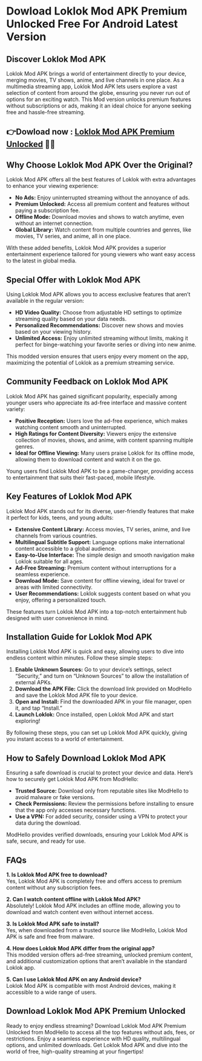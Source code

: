 # Dowload Loklok Mod APK Premium Unlocked Free For Android Latest Version

## Discover Loklok Mod APK

Loklok Mod APK brings a world of entertainment directly to your device, merging movies, TV shows, anime, and live channels in one place. As a multimedia streaming app, Loklok Mod APK lets users explore a vast selection of content from around the globe, ensuring you never run out of options for an exciting watch. This Mod version unlocks premium features without subscriptions or ads, making it an ideal choice for anyone seeking free and hassle-free streaming.



## 👉Dowload now : [Loklok Mod APK Premium Unlocked](https://modhello.com/loklok/) 👌🏻

## Why Choose Loklok Mod APK Over the Original?

Loklok Mod APK offers all the best features of Loklok with extra advantages to enhance your viewing experience:
- **No Ads:** Enjoy uninterrupted streaming without the annoyance of ads.
- **Premium Unlocked:** Access all premium content and features without paying a subscription fee.
- **Offline Mode:** Download movies and shows to watch anytime, even without an internet connection.
- **Global Library:** Watch content from multiple countries and genres, like movies, TV series, and anime, all in one place.

With these added benefits, Loklok Mod APK provides a superior entertainment experience tailored for young viewers who want easy access to the latest in global media.

## Special Offer with Loklok Mod APK

Using Loklok Mod APK allows you to access exclusive features that aren’t available in the regular version:
- **HD Video Quality:** Choose from adjustable HD settings to optimize streaming quality based on your data needs.
- **Personalized Recommendations:** Discover new shows and movies based on your viewing history.
- **Unlimited Access:** Enjoy unlimited streaming without limits, making it perfect for binge-watching your favorite series or diving into new anime.
  
This modded version ensures that users enjoy every moment on the app, maximizing the potential of Loklok as a premium streaming service.

## Community Feedback on Loklok Mod APK

Loklok Mod APK has gained significant popularity, especially among younger users who appreciate its ad-free interface and massive content variety:
- **Positive Reception:** Users love the ad-free experience, which makes watching content smooth and uninterrupted.
- **High Ratings for Content Diversity:** Viewers enjoy the extensive collection of movies, shows, and anime, with content spanning multiple genres.
- **Ideal for Offline Viewing:** Many users praise Loklok for its offline mode, allowing them to download content and watch it on the go.

Young users find Loklok Mod APK to be a game-changer, providing access to entertainment that suits their fast-paced, mobile lifestyle.

## Key Features of Loklok Mod APK

Loklok Mod APK stands out for its diverse, user-friendly features that make it perfect for kids, teens, and young adults:
- **Extensive Content Library:** Access movies, TV series, anime, and live channels from various countries.
- **Multilingual Subtitle Support:** Language options make international content accessible to a global audience.
- **Easy-to-Use Interface:** The simple design and smooth navigation make Loklok suitable for all ages.
- **Ad-Free Streaming:** Premium content without interruptions for a seamless experience.
- **Download Mode:** Save content for offline viewing, ideal for travel or areas with limited connectivity.
- **User Recommendations:** Loklok suggests content based on what you enjoy, offering a personalized touch.
  
These features turn Loklok Mod APK into a top-notch entertainment hub designed with user convenience in mind.

## Installation Guide for Loklok Mod APK

Installing Loklok Mod APK is quick and easy, allowing users to dive into endless content within minutes. Follow these simple steps:
1. **Enable Unknown Sources:** Go to your device’s settings, select “Security,” and turn on “Unknown Sources” to allow the installation of external APKs.
2. **Download the APK File:** Click the download link provided on ModHello and save the Loklok Mod APK file to your device.
3. **Open and Install:** Find the downloaded APK in your file manager, open it, and tap “Install.”
4. **Launch Loklok:** Once installed, open Loklok Mod APK and start exploring!

By following these steps, you can set up Loklok Mod APK quickly, giving you instant access to a world of entertainment.

## How to Safely Download Loklok Mod APK

Ensuring a safe download is crucial to protect your device and data. Here’s how to securely get Loklok Mod APK from ModHello:
- **Trusted Source:** Download only from reputable sites like ModHello to avoid malware or fake versions.
- **Check Permissions:** Review the permissions before installing to ensure that the app only accesses necessary functions.
- **Use a VPN:** For added security, consider using a VPN to protect your data during the download.
  
ModHello provides verified downloads, ensuring your Loklok Mod APK is safe, secure, and ready for use.

## FAQs

**1. Is Loklok Mod APK free to download?**  
Yes, Loklok Mod APK is completely free and offers access to premium content without any subscription fees.

**2. Can I watch content offline with Loklok Mod APK?**  
Absolutely! Loklok Mod APK includes an offline mode, allowing you to download and watch content even without internet access.

**3. Is Loklok Mod APK safe to install?**  
Yes, when downloaded from a trusted source like ModHello, Loklok Mod APK is safe and free from malware.

**4. How does Loklok Mod APK differ from the original app?**  
This modded version offers ad-free streaming, unlocked premium content, and additional customization options that aren’t available in the standard Loklok app.

**5. Can I use Loklok Mod APK on any Android device?**  
Loklok Mod APK is compatible with most Android devices, making it accessible to a wide range of users.

## Download Loklok Mod APK Premium Unlocked

Ready to enjoy endless streaming? Download Loklok Mod APK Premium Unlocked from ModHello to access all the top features without ads, fees, or restrictions. Enjoy a seamless experience with HD quality, multilingual options, and unlimited downloads. Get Loklok Mod APK and dive into the world of free, high-quality streaming at your fingertips!
